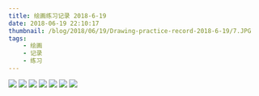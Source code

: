 ```yaml
---
title: 绘画练习记录 2018-6-19
date: 2018-06-19 22:10:17
thumbnail: /blog/2018/06/19/Drawing-practice-record-2018-6-19/7.JPG
tags:
    - 绘画
    - 记录
    - 练习
---
```


![](1.JPG)
![](2.JPG)
![](3.JPG)
![](4.JPG)
![](5.JPG)
![](6.JPG)
![](7.JPG)
